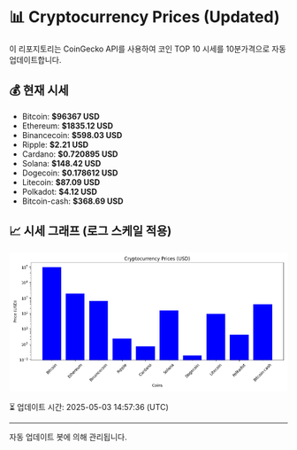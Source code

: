 
# 📊 Cryptocurrency Prices (Updated)

이 리포지토리는 CoinGecko API를 사용하여 코인 TOP 10 시세를 10분가격으로 자동 업데이트합니다.

## 💰 현재 시세
- Bitcoin: **$96367 USD**
- Ethereum: **$1835.12 USD**
- Binancecoin: **$598.03 USD**
- Ripple: **$2.21 USD**
- Cardano: **$0.720895 USD**
- Solana: **$148.42 USD**
- Dogecoin: **$0.178612 USD**
- Litecoin: **$87.09 USD**
- Polkadot: **$4.12 USD**
- Bitcoin-cash: **$368.69 USD**

## 📈 시세 그래프 (로그 스케일 적용)
![Crypto Prices](crypto_prices.png)

⏳ 업데이트 시간: 2025-05-03 14:57:36 (UTC)

---
자동 업데이트 봇에 의해 관리됩니다.
